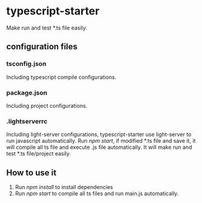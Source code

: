 # typescript-starter
Make run and test *.ts file easily.

## configuration files
### tsconfig.json
Including typescript compile configurations.
### package.json
Including project configurations.
### .lightserverrc
Including light-server configurations, typescript-starter use light-server to run javascript automatically. Run _npm start_, if modified *.ts file and save it, it will compile all ts file and execute <specify>.js file automatically. It will make run and test *.ts file/project easily.
## How to use it
1. Run _npm install_ to install dependencies
2. Run _npm start_ to compile all ts files and run main.js automatically.